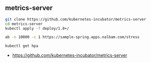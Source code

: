 ## metrics-server

```bash
git clone https://github.com/kubernetes-incubator/metrics-server
cd metrics-server
kubectl apply -f deploy/1.8+/
```

```bash
ab -n 10000 -c 1 https://sample-spring.apps.nalbam.com/stress
```

```bash
kubectl get hpa
```

* https://github.com/kubernetes-incubator/metrics-server
